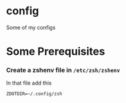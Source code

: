 # config
Some of my configs

# Some Prerequisites

### Create a zshenv file in ```/etc/zsh/zshenv```
In that file add this
```
ZDOTDIR=~/.config/zsh
```

